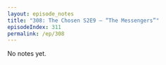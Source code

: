 ```yaml
---
layout: episode_notes
title: "308: The Chosen S2E9 — “The Messengers”"
episodeIndex: 311
permalink: /ep/308
---
```

No notes yet.
